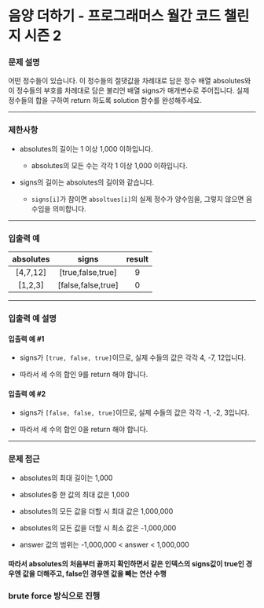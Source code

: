 # 음양 더하기 - 프로그래머스 월간 코드 챌린지 시즌 2

### 문제 설명

어떤 정수들이 있습니다. 이 정수들의 절댓값을 차례대로 담은 정수 배열 absolutes와 이 정수들의 부호를 차례대로 담은 불리언 배열 signs가 매개변수로 주어집니다. 실제 정수들의 합을 구하여 return 하도록 solution 함수를 완성해주세요.

---

### 제한사항

  - absolutes의 길이는 1 이상 1,000 이하입니다.

    - absolutes의 모든 수는 각각 1 이상 1,000 이하입니다.
  
  - signs의 길이는 absolutes의 길이와 같습니다.

    - `signs[i]`가 참이면 `absoltues[i]`의 실제 정수가 양수임을, 그렇지 않으면 음수임을 의미합니다.

---

### 입출력 예

| absolutes | signs | result |
|:----:|:----:|:----:|
|[4,7,12]|[true,false,true]|9
|[1,2,3]|[false,false,true]|0

---

### 입출력 예 설명

#### 입출력 예 #1

  - signs가 `[true, false, true]`이므로, 실제 수들의 값은 각각 4, -7, 12입니다.

  - 따라서 세 수의 합인 9를 return 해야 합니다.

#### 입출력 예 #2

  - signs가 `[false, false, true]`이므로, 실제 수들의 값은 각각 -1, -2, 3입니다.

  - 따라서 세 수의 합인 0을 return 해야 합니다.

---

### 문제 접근

  - absolutes의 최대 길이는 1,000

  - absolutes중 한 값의 최대 값은 1,000

  - absolutes의 모든 값을 더할 시 최대 값은 1,000,000

  - absolutes의 모든 값을 더할 시 최소 값은 -1,000,000

  - answer 값의 범위는 -1,000,000 < answer < 1,000,000

#### 따라서 absolutes의 처음부터 끝까지 확인하면서 같은 인덱스의 signs값이 true인 경우엔 값을 더해주고, false인 경우엔 값을 빼는 연산 수행

### brute force 방식으로 진행